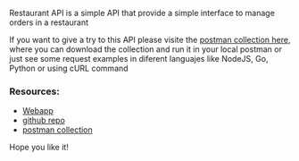 
Restaurant API is a simple API that provide a simple interface to manage orders in a restaurant

If you want to give a try to this API please visite the [postman collection here](https://documenter.getpostman.com/view/1215959/RWguxHLk), where you can download the collection and run it in your local postman or just see some request examples in diferent languajes like NodeJS, Go, Python or using cURL command

### Resources:
- [Webapp](http://restaurant.devcharles.com)
- [github repo](https://github.com/devCharles/react-restaurant)
- [postman collection](https://documenter.getpostman.com/view/1215959/RWguxHLk)

Hope you like it!